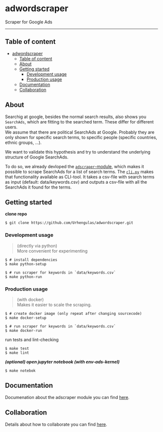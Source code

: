 # adwordscraper
Scraper for Google Ads
___

## Table of content

- [adwordscraper](#adwordscraper)
  - [Table of content](#table-of-content)
  - [About](#about)
  - [Getting started](#getting-started)
    - [Development usage](#development-usage)
    - [Production usage](#production-usage)
  - [Documentation](#documentation)
  - [Collaboration](#collaboration)

## About
Searchig at google, besides the normal search results, also shows you `SearchAds`, which are fitting to the searched term. These differ for different users.  
We assume that there are political SearchAds at Google. Probably they are only shown for specific search terms, to specific people (specific countries, ethnic groups, ...).

We want to validate this hypothesis and try to understand the underlying structure of Google SearchAds.

To do so, we already devloped the [`adscraper`-module](adscraper/), which makes it possible to scrape SearchAds for a list of search terms.
The [`cli.py`](cli.py) makes that functionality available as CLI-tool. It takes a csv-file with search terms as input (default: data/keywords.csv) and outputs a csv-file with all the SearchAds it found for the terms.

## Getting started

**clone repo**
```shell
$ git clone https://github.com/Urhengulas/adwordscraper.git
```

### Development usage
> (directly via python)  
> More convenient for experimenting

```shell
$ # install dependencies
$ make python-setup

$ # run scraper for keywords in `data/keywords.csv`
$ make python-run
```

### Production usage
> (with docker)  
> Makes it easier to scale the scraping.

```shell
$ # create docker image (only repeat after changing sourcecode)
$ make docker-setup

$ # run scraper for keywords in `data/keywords.csv`
$ make docker-run
```

run tests and lint-checking
```shell
$ make test
$ make lint
```

**_(optional) open jupyter notebook (with env-ads-kernel)_**
```shell
$ make notebok
```

## Documentation
Documenation about the adscraper module you can find [here](adscraper/DOCUMENTATION.md).

## Collaboration
Details about how to collaborate you can find [here](COLLABORATION.md).
